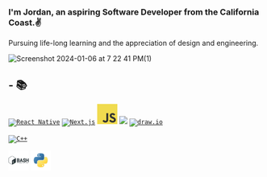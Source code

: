 ### I'm Jordan, an aspiring Software Developer from the California Coast.✌️
Pursuing life-long learning and the appreciation of design and engineering.



![Screenshot 2024-01-06 at 7 22 41 PM(1)](https://github.com/jordannakamoto/jordannakamoto/assets/18277544/3767179e-de6f-4b7c-a176-d2d73c66f6f3)


## - 📚
<p> 
<code><a href="https://reactnative.dev/"><img width="40" src="https://upload.wikimedia.org/wikipedia/commons/1/18/React_Native_Logo.png" alt="React Native"></a></code>
<!-- <code><a href="https://graphql.org/"><img height="40" src="https://upload.wikimedia.org/wikipedia/commons/1/17/GraphQL_Logo.svg" alt="GraphQL"></a></code> -->
<code><a href="https://nextjs.org/"><img width="40" src="https://upload.wikimedia.org/wikipedia/commons/8/8e/Nextjs-logo.svg" alt="Next.js"></a></code>
<!-- <code><a href="https://expressjs.com/"><img width="40" src="https://upload.wikimedia.org/wikipedia/commons/6/64/Expressjs.png" alt="Express.js"></a></code> -->
<!-- <code><a href="https://flask.palletsprojects.com/"><img width="40" src="https://upload.wikimedia.org/wikipedia/commons/3/3c/Flask_logo.svg" alt="Flask"></a></code> -->
<!-- <code><a href="https://www.wxwidgets.org/"><img height="40" src="https://encrypted-tbn0.gstatic.com/images?q=tbn:ANd9GcSNY-lEmHhtdKQbWdgKOLQtLsGzzDmrLs34yaIpWsGMUQ&s" alt="wxWidgets"></a></code> -->
<code><a href = "https://developer.mozilla.org/en-US/docs/Web/JavaScript"><img height="40" src="https://raw.githubusercontent.com/github/explore/80688e429a7d4ef2fca1e82350fe8e3517d3494d/topics/javascript/javascript.png"></a></code>
<code><a href = "https://code.visualstudio.com/"><img height="40" src="https://upload.wikimedia.org/wikipedia/commons/thumb/9/9a/Visual_Studio_Code_1.35_icon.svg/1200px-Visual_Studio_Code_1.35_icon.svg.png"></a></code>
<code><a href="https://www.diagrams.net/"><img height="40" src="https://upload.wikimedia.org/wikipedia/commons/thumb/3/3e/Diagrams.net_Logo.svg/800px-Diagrams.net_Logo.svg.png" alt="draw.io"></a></code>
  
<!-- <code><a href="https://www.unrealengine.com/"><img height="40" src="https://upload.wikimedia.org/wikipedia/commons/thumb/d/da/Unreal_Engine_Logo.svg/1024px-Unreal_Engine_Logo.svg.png" alt="Unreal Engine"></a></code> -->
<code><a href="https://www.iso.org/standard/74528.html"><img height="40" src="https://raw.githubusercontent.com/isocpp/logos/master/cpp_logo.png" alt="C++"></a></code>
<!-- <code><a href="https://threejs.org/"><img height="40" src="https://upload.wikimedia.org/wikipedia/commons/thumb/3/3f/Three.js_Icon.svg/1024px-Three.js_Icon.svg.png" alt="Three.js"></a></code> -->

<!-- <code><a href="https://www.openai.com/"><img width="40" src="https://upload.wikimedia.org/wikipedia/commons/thumb/4/4d/OpenAI_Logo.svg/1024px-OpenAI_Logo.svg.png" alt="OpenAI"></a></code> -->
<!-- <code><a href = "https://www.w3schools.com/sql/"><img height="40" src="https://raw.githubusercontent.com/github/explore/80688e429a7d4ef2fca1e82350fe8e3517d3494d/topics/sql/sql.png"></a></code> -->
<!-- <code><a href = "https://firebase.google.com/"><img height="40" src="https://raw.githubusercontent.com/github/explore/80688e429a7d4ef2fca1e82350fe8e3517d3494d/topics/firebase/firebase.png"></a></code> -->
<code><a href = "https://www.gnu.org/software/bash/"><img height="40" src="https://raw.githubusercontent.com/github/explore/80688e429a7d4ef2fca1e82350fe8e3517d3494d/topics/bash/bash.png"></a></code>
<code><a href = "https://www.python.org/"><img height="40" src="https://raw.githubusercontent.com/github/explore/80688e429a7d4ef2fca1e82350fe8e3517d3494d/topics/python/python.png"></a></code>
<!-- <code><a href="https://www.adobe.com/products/photoshop.html"><img height="40" src="https://upload.wikimedia.org/wikipedia/commons/a/af/Adobe_Photoshop_CC_icon.svg" alt="Photoshop"></a></code> --->
<!-- <code><a href="https://www.canva.com/"><img height="40" src="https://encrypted-tbn0.gstatic.com/images?q=tbn:ANd9GcRE7lpPMmzGlDtwwQnTEb99Fd2qtGMkU70nZHUAQRouWg&s" alt="Canva"></a></code><code><a href = "https://www.adobe.com/in/products/illustrator.html"><img height="40" src="https://upload.wikimedia.org/wikipedia/commons/thumb/f/fb/Adobe_Illustrator_CC_icon.svg/616px-Adobe_Illustrator_CC_icon.svg.png"></a></code> -->
<!-- <code><a href="https://tauri.app"><img height="40" src="https://cdn.worldvectorlogo.com/logos/tauri-1.svg" alt="tauri"></a></code> -->

